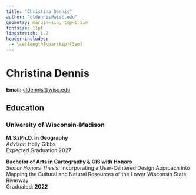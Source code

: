 ```yaml
---
title: "Christina Dennis"
author: "cldennis@wisc.edu"
geometry: margin=1in, top=0.5in
fontsize: 11pt
linestretch: 1.2
header-includes:
  - \setlength{\parskip}{1em}
---
```



# Christina Dennis

**Email:** cldennis@wisc.edu

## Education

### University of Wisconsin-Madison

**M.S./Ph.D. in Geography**  
*Advisor:* Holly Gibbs  
Expected Graduation 2027

**Bachelor of Arts in Cartography & GIS with Honors**  
*Senior Honors Thesis:* Incorporating a User-Centered Design Approach into Mapping the Cultural and Natural Resources of the Lower Wisconsin State Riverway  
Graduated: **2022**
